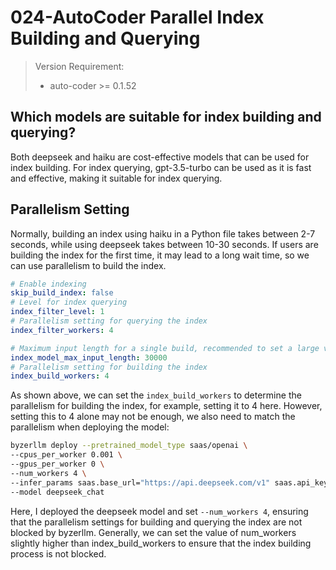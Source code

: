 # 024-AutoCoder Parallel Index Building and Querying
> Version Requirement:
> - auto-coder >= 0.1.52
## Which models are suitable for index building and querying?
Both deepseek and haiku are cost-effective models that can be used for index building.
For index querying, gpt-3.5-turbo can be used as it is fast and effective, making it suitable for index querying.

## Parallelism Setting

Normally, building an index using haiku in a Python file takes between 2-7 seconds, while using deepseek takes between 10-30 seconds.
If users are building the index for the first time, it may lead to a long wait time, so we can use parallelism to build the index.

```yaml
# Enable indexing
skip_build_index: false
# Level for index querying
index_filter_level: 1
# Parallelism setting for querying the index
index_filter_workers: 4

# Maximum input length for a single build, recommended to set a large value
index_model_max_input_length: 30000
# Parallelism setting for building the index
index_build_workers: 4
```

As shown above, we can set the `index_build_workers` to determine the parallelism for building the index, for example, setting it to 4 here.
However, setting this to 4 alone may not be enough, we also need to match the parallelism when deploying the model:

```bash
byzerllm deploy --pretrained_model_type saas/openai \
--cpus_per_worker 0.001 \
--gpus_per_worker 0 \
--num_workers 4 \
--infer_params saas.base_url="https://api.deepseek.com/v1" saas.api_key=${MODEL_DEEPSEEK_TOKEN} saas.model=deepseek-chat \
--model deepseek_chat
```

Here, I deployed the deepseek model and set `--num_workers 4`, ensuring that the parallelism settings for building and querying the index are not blocked by byzerllm. Generally, we can set the value of num_workers slightly higher than index_build_workers to ensure that the index building process is not blocked.